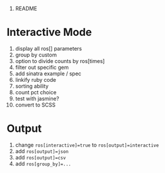 1. README

Interactive Mode
================

1. display all ros[] parameters
2. group by custom
3. option to divide counts by ros[times]
4. filter out specific gem
5. add sinatra example / spec
6. linkify ruby code
7. sorting ability
9. count pct choice
10. test with jasmine?
11. convert to SCSS

Output
======

1. change `ros[interactive]=true` to `ros[output]=interactive`
2. add `ros[output]=json`
3. add `ros[output]=csv`
4. add `ros[group_by]=...`
